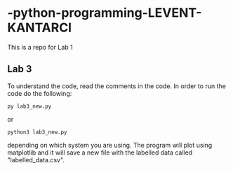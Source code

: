 # -python-programming-LEVENT-KANTARCI
This is a repo for Lab 1

## Lab 3

To understand the code, read the comments in the code. In order to run the code do the following:

```
py lab3_new.py
```

or 

```
python3 lab3_new.py
```

depending on which system you are using. The program will plot using matplotlib and it will save a new file with the labelled data called "labelled_data.csv".